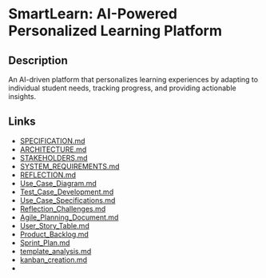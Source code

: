 # SmartLearn: AI-Powered Personalized Learning Platform

## Description
An AI-driven platform that personalizes learning experiences by adapting to individual student needs, tracking progress, and providing actionable insights.

## Links
- [SPECIFICATION.md](./SPECIFICATION.md)
- [ARCHITECTURE.md](./ARCHITECTURE.md)
- [STAKEHOLDERS.md](STAKEHOLDERS.md)
- [SYSTEM_REQUIREMENTS.md](SYSTEM_REQUIREMENTS.md)
- [REFLECTION.md](REFLECTION.md)
- [Use_Case_Diagram.md](Use_Case_Diagram.md)
- [Test_Case_Development.md](Test_Case_Development.md)
- [Use_Case_Specifications.md](Use_Case_Specifications.md)
- [Reflection_Challenges.md](Reflection_Challenges.md)
- [Agile_Planning_Document.md](Agile_Planning_Document.md)
- [User_Story_Table.md](User_Story_Table.md)
- [Product_Backlog.md](Product_Backlog.md)
- [Sprint_Plan.md](Sprint_Plan.md)
- [template_analysis.md](template_analysis.md)
- [kanban_creation.md](kanban_creation.md)
- 
